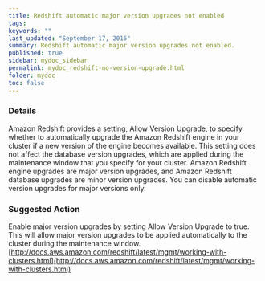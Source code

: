 ```yaml
---
title: Redshift automatic major version upgrades not enabled
tags:
keywords: ""
last_updated: "September 17, 2016"
summary: Redshift automatic major version upgrades not enabled.
published: true
sidebar: mydoc_sidebar
permalink: mydoc_redshift-no-version-upgrade.html
folder: mydoc
toc: false
---
```


### Details  
Amazon Redshift provides a setting, Allow Version Upgrade, to specify whether to automatically upgrade the Amazon Redshift engine in your cluster if a new version of the engine becomes available. This setting does not affect the database version upgrades, which are applied during the maintenance window that you specify for your cluster. Amazon Redshift engine upgrades are major version upgrades, and Amazon Redshift database upgrades are minor version upgrades. You can disable automatic version upgrades for major versions only.  

### Suggested Action  
Enable major version upgrades by setting Allow Version Upgrade to true. This will allow major version upgrades to be applied automatically to the cluster during the maintenance window.  
[http://docs.aws.amazon.com/redshift/latest/mgmt/working-with-clusters.html](http://docs.aws.amazon.com/redshift/latest/mgmt/working-with-clusters.html)
